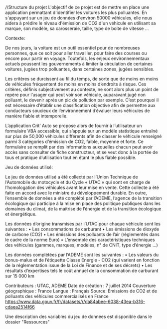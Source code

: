 //Structure du projet
L'objectif de ce projet est de mettre en place une application permattant d'identifier les voitures les plus polluantes. En s'appuyant sur un jeu de données d'environ 50000 véhicules, elle nous aidera à prédire le niveau d'émission de CO2 d'un véhicule en utilisant sa marque, son modèle, sa carosseraie, taille, type de boite de vitesse ...

Contexte:

De nos jours, la voiture est un outil essentiel pour de nombreuses personnes, que ce soit pour aller travailler, pour faire des courses ou encore pour partir en voyage. Toutefois, les enjeux environnementaux actuels poussent les gouvernements à limiter la circulation de certaines voitures, jugées trop polluantes, dans certaines zones, jugées sensibles. 

Les critères se durcissent au fil du temps, de sorte que de moins en moins de véhicules fréquentent de moins en moins d’endroits à risque. Ces critères, définis subjectivement au contexte, ne sont alors plus un point de repère pour l’usager qui peut voir son véhicule, auparavant jugé non polluant, le devenir après un pic de pollution par exemple. C’est pourquoi il est nécessaire d’établir une classification objective afin de permettre aux conducteurs soucieux de l’environnement d’évaluer leurs véhicules de manière fiable et intemporelle. 

L’application Crit’ Auto se propose alors de fournir à l’utilisateur un formulaire VBA accessible, qui s’appuie sur un modèle statistique entraîné sur plus de 50,000 véhicules différents afin de classer le véhicule renseigné parmi 3 catégories d’émission de CO2, faible, moyenne et forte. Ce formulaire se remplit par des informations auxquelles chacun peut avoir accès sans consulter de fiche constructeur, et se veut donc à la portée de tous et pratique d’utilisation tout en étant le plus fiable possible. 

Jeu de données utilisé: 

Le jeu de données utilisé a été collecté par l’Union Technique de l’Automobile du motocycle et du Cycle « UTAC » qui sont en charge de l’homologation des véhicules avant leur mise en vente. Cette collecte a été faite en accord avec le ministre du développement durable. En outre, l’ensemble de données a été complété par l’ADEME, l’agence de la transition écologique qui participe à la mise en place des politique publiques dans les domaines du climat, de la maitrise de l’énergie et de la transition écologique et énergétique. 

Les données d’origine transmises par l’UTAC pour chaque véhicule sont les suivantes :
•	Les consommations de carburant
•	Les émissions de dioxyde de carbone (CO2)
•	Les émissions des polluants de l’air (réglementés dans le cadre de la norme Euro)
•	L’ensemble des caractéristiques techniques des véhicules (gammes, marques, modèles, n° de CNIT, type d’énergie ...)

Les données complétées par l’ADEME sont les suivantes :
•	Les valeurs du bonus-malus et de l’étiquette Classe Energie - CO2 (qui varient en fonction de la réglementation issue de la Loi de Finance et de ses décrets)
•	Les résultats d’expertises tels le coût annuel de la consommation de carburant sur 15 000 km

Contributeurs : UTAC, ADEME
Date de création : 7 juillet 2014
Couverture géographique : France
Langue : Français
Source: Emissions de CO2 et de polluants des véhicules commercialisés en France    https://www.data.gouv.fr/fr/datasets/r/da84abee-6038-43ea-b316-cdaea2514f66 

Une description des variables du jeu de données est disponible dans le dossier "Ressources" 
